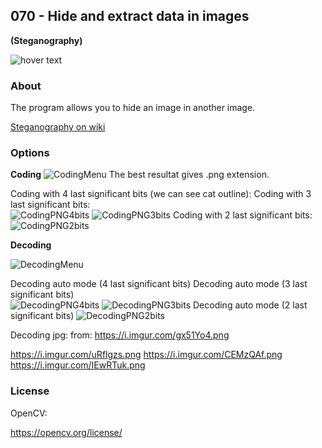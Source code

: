 <h2>070 - Hide and extract data in images</h2>
<b>(Steganography)</b>
<p></p>
<img src="https://img.shields.io/badge/C++-17 | opencv-blue" title="hover text">
<p></p>
<h3>About</h3>
The program allows you to hide an image in another image.
<p><a href="https://en.wikipedia.org/wiki/Steganography">Steganography on wiki</a></p>

<h3>Options</h3>
<b>Coding</b>


<img src="https://i.imgur.com/heDjKZ2.png" alt="CodingMenu" class="center">
The best resultat gives .png extension.

Coding with 4 last significant bits (we can see cat outline):     Coding with 3 last significant bits:  
<img src="https://i.imgur.com/Td6Xth8.png" alt="CodingPNG4bits">  <img src="https://i.imgur.com/aWBNIgI.png" alt="CodingPNG3bits">
Coding with 2 last significant bits: 
<img src="https://i.imgur.com/hJABoe8.png" alt="CodingPNG2bits" class="right">


<b>Decoding</b>


<img src="https://i.imgur.com/eils1N7.png" alt="DecodingMenu" class="center">

Decoding auto mode  (4 last significant bits)                       Decoding auto mode  (3 last significant bits)   
<img src="https://i.imgur.com/rrvsMbn.png" alt="DecodingPNG4bits">  <img src="https://i.imgur.com/JsjqRc7.png" alt="DecodingPNG3bits">
Decoding auto mode  (2 last significant bits) 
<img src="https://i.imgur.com/WGCBd3y.png" alt="DecodingPNG2bits" class="center">

Decoding jpg:
from:
https://i.imgur.com/gx51Yo4.png

https://i.imgur.com/uRflgzs.png
https://i.imgur.com/CEMzQAf.png
https://i.imgur.com/IEwRTuk.png
<h3>License</h3>
OpenCV:
<p><a href="https://opencv.org/license/">https://opencv.org/license/</a></p>

